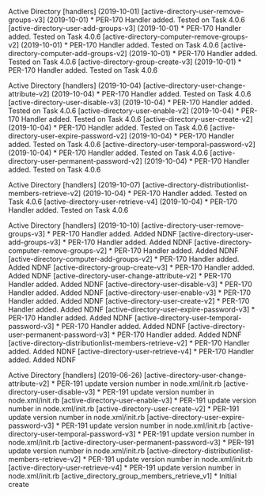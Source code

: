 Active Directory \[handlers\] (2019-10-01)
  \[active-directory-user-remove-groups-v3\] (2019-10-01)
    * PER-170 Handler added.  Tested on Task 4.0.6
  \[active-directory-user-add-groups-v3\] (2019-10-01)
    * PER-170 Handler added.  Tested on Task 4.0.6
  \[active-directory-computer-remove-groups-v2\] (2019-10-01)
    * PER-170 Handler added.  Tested on Task 4.0.6
  \[active-directory-computer-add-groups-v2\] (2019-10-01)
    * PER-170 Handler added.  Tested on Task 4.0.6
  \[active-directory-group-create-v3\] (2019-10-01)
    * PER-170 Handler added.  Tested on Task 4.0.6

Active Directory \[handlers\] (2019-10-04)
  \[active-directory-user-change-attribute-v2\] (2019-10-04)
    * PER-170 Handler added.  Tested on Task 4.0.6
  \[active-directory-user-disable-v3\] (2019-10-04)
    * PER-170 Handler added.  Tested on Task 4.0.6
  \[active-directory-user-enable-v2\] (2019-10-04)
    * PER-170 Handler added.  Tested on Task 4.0.6
  \[active-directory-user-create-v2\] (2019-10-04)
    * PER-170 Handler added.  Tested on Task 4.0.6
  \[active-directory-user-expire-password-v2\] (2019-10-04)
    * PER-170 Handler added.  Tested on Task 4.0.6
  \[active-directory-user-temporal-password-v2\] (2019-10-04)
    * PER-170 Handler added.  Tested on Task 4.0.6
  \[active-directory-user-permanent-password-v2\] (2019-10-04)
    * PER-170 Handler added.  Tested on Task 4.0.6
   
Active Directory \[handlers\] (2019-10-07)
  \[active-directory-distributionlist-members-retrieve-v2\] (2019-10-04)
    * PER-170 Handler added.  Tested on Task 4.0.6
  \[active-directory-user-retrieve-v4\] (2019-10-04)
    * PER-170 Handler added.  Tested on Task 4.0.6

Active Directory \[handlers\] (2019-10-10)
  \[active-directory-user-remove-groups-v3\] 
    * PER-170 Handler added.  Added NDNF
  \[active-directory-user-add-groups-v3\] 
    * PER-170 Handler added.  Added NDNF
  \[active-directory-computer-remove-groups-v2\]
    * PER-170 Handler added.  Added NDNF
  \[active-directory-computer-add-groups-v2\]
    * PER-170 Handler added.  Added NDNF
  \[active-directory-group-create-v3\]
    * PER-170 Handler added.  Added NDNF
  \[active-directory-user-change-attribute-v2\]
    * PER-170 Handler added.  Added NDNF
  \[active-directory-user-disable-v3\]
    * PER-170 Handler added.  Added NDNF
  \[active-directory-user-enable-v3\]
    * PER-170 Handler added.  Added NDNF
  \[active-directory-user-create-v2\]
    * PER-170 Handler added.  Added NDNF
  \[active-directory-user-expire-password-v3\]
    * PER-170 Handler added.  Added NDNF
  \[active-directory-user-temporal-password-v3\]
    * PER-170 Handler added.  Added NDNF
  \[active-directory-user-permanent-password-v3\]
    * PER-170 Handler added.  Added NDNF
  \[active-directory-distributionlist-members-retrieve-v2\]
    * PER-170 Handler added.  Added NDNF
  \[active-directory-user-retrieve-v4\]
    * PER-170 Handler added.  Added NDNF

Active Directory \[handlers\] (2019-06-26)
  \[active-directory-user-change-attribute-v2\]
    * PER-191 update version number in node.xml/init.rb
  \[active-directory-user-disable-v3\]
    * PER-191 update version number in node.xml/init.rb
  \[active-directory-user-enable-v3\]
    * PER-191 update version number in node.xml/init.rb
  \[active-directory-user-create-v2\]
    * PER-191 update version number in node.xml/init.rb
  \[active-directory-user-expire-password-v3\]
    * PER-191 update version number in node.xml/init.rb
  \[active-directory-user-temporal-password-v3\]
    * PER-191 update version number in node.xml/init.rb
  \[active-directory-user-permanent-password-v3\]
    * PER-191 update version number in node.xml/init.rb
  \[active-directory-distributionlist-members-retrieve-v2\]
    * PER-191 update version number in node.xml/init.rb
  \[active-directory-user-retrieve-v4\]
    * PER-191 update version number in node.xml/init.rb
  \[active_directory_group_members_retrieve_v1\]
    * Initial create
	